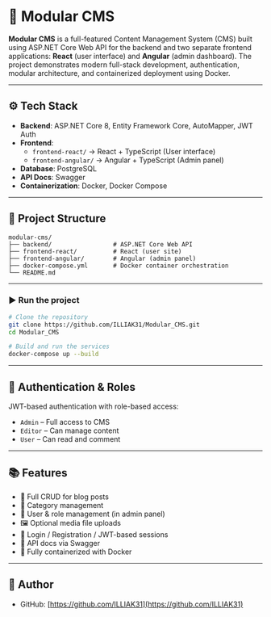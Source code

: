 # 🧩 Modular CMS

**Modular CMS** is a full-featured Content Management System (CMS) built using ASP.NET Core Web API for the backend and two separate frontend applications: **React** (user interface) and **Angular** (admin dashboard). The project demonstrates modern full-stack development, authentication, modular architecture, and containerized deployment using Docker.

---

## ⚙️ Tech Stack

- **Backend**: ASP.NET Core 8, Entity Framework Core, AutoMapper, JWT Auth
- **Frontend**:
  - `frontend-react/` → React + TypeScript (User interface)
  - `frontend-angular/` → Angular + TypeScript (Admin panel)
- **Database**: PostgreSQL
- **API Docs**: Swagger
- **Containerization**: Docker, Docker Compose

---

## 🧱 Project Structure

```
modular-cms/
├── backend/                 # ASP.NET Core Web API
├── frontend-react/          # React (user site)
├── frontend-angular/        # Angular (admin panel)
├── docker-compose.yml       # Docker container orchestration
└── README.md
```

---

### ▶️ Run the project

```bash
# Clone the repository
git clone https://github.com/ILLIAK31/Modular_CMS.git
cd Modular_CMS

# Build and run the services
docker-compose up --build
```
---

## 🔐 Authentication & Roles

JWT-based authentication with role-based access:

- `Admin` – Full access to CMS
- `Editor` – Can manage content
- `User` – Can read and comment

---

## 📚 Features

- 📝 Full CRUD for blog posts
- 📁 Category management
- 👥 User & role management (in admin panel)
- 🖼️ Optional media file uploads
- 🔐 Login / Registration / JWT-based sessions
- 📖 API docs via Swagger
- 🐳 Fully containerized with Docker

---

## 👤 Author

- GitHub: [https://github.com/ILLIAK31](https://github.com/ILLIAK31)
